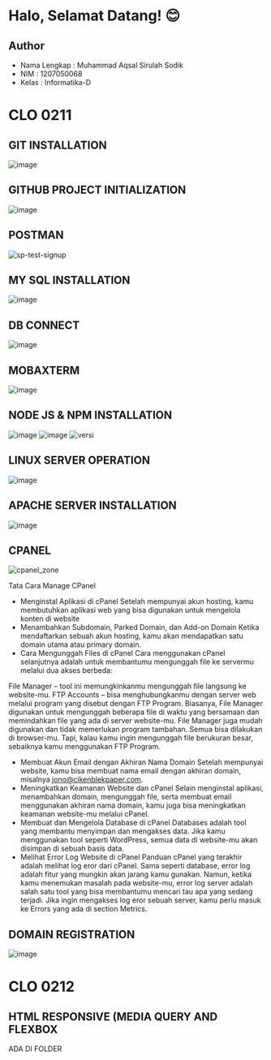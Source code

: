 # Halo, Selamat Datang! 😊

## **Author**
* Nama Lengkap : Muhammad Aqsal Sirulah Sodik
* NIM          : 1207050068
* Kelas        : Informatika-D


# CLO 0211

## **GIT INSTALLATION**
![image](https://user-images.githubusercontent.com/72060370/208361709-adb698ff-e216-403e-a497-8ae191ce68fc.png)

## **GITHUB PROJECT INITIALIZATION**
![image](https://user-images.githubusercontent.com/72060370/208365803-19b4fe02-bbed-4ae9-ac5d-071690e02112.png)

## **POSTMAN**
![sp-test-signup](https://user-images.githubusercontent.com/72060370/208373139-fc4edc32-5d7c-4ec0-b79c-a24562015c23.png)

## **MY SQL INSTALLATION**
![image](https://user-images.githubusercontent.com/72060370/208365955-5f8a9145-5e82-4996-8692-b08a487c2541.png)

## **DB CONNECT**
![image](https://user-images.githubusercontent.com/72060370/208368970-a4b054f8-4dc0-4534-a130-f33093a148b7.png)

## **MOBAXTERM**
![image](https://user-images.githubusercontent.com/72060370/208366885-18a8e290-aa6c-4af2-b846-25529619324d.png)

## **NODE JS & NPM INSTALLATION**
![image](https://user-images.githubusercontent.com/72060370/208364328-a0c80c72-374b-4713-bcff-8a6f8be0ed4e.png)
![image](https://user-images.githubusercontent.com/72060370/208364355-d8a4d9d5-a7de-4694-b1ea-43f81c13ead6.png)
![versi](https://user-images.githubusercontent.com/72060370/208371178-a26e7342-8340-47df-9f64-dea74aea6827.png)

## **LINUX SERVER OPERATION**
![image](https://user-images.githubusercontent.com/72060370/208367143-02292bd6-2a49-4a69-ab66-5863dc8c8273.png)


## **APACHE SERVER INSTALLATION**
![image](https://user-images.githubusercontent.com/72060370/208373581-4e8a69de-72ba-4cff-82ba-787cf9be307e.png)

## **CPANEL**
![cpanel_zone](https://user-images.githubusercontent.com/72060370/208374746-f29ba895-5aa0-44a9-ae23-b73868b08dd2.jpg)

Tata Cara Manage CPanel
* Menginstal Aplikasi di cPanel
Setelah mempunyai akun hosting, kamu membutuhkan aplikasi web yang bisa digunakan untuk mengelola konten di website
* Menambahkan Subdomain, Parked Domain, dan Add-on Domain
Ketika mendaftarkan sebuah akun hosting, kamu akan mendapatkan satu domain utama atau primary domain.
* Cara Mengunggah Files di cPanel
Cara menggunakan cPanel selanjutnya adalah untuk membantumu mengunggah file ke servermu melalui dua akses berbeda:

File Manager – tool ini memungkinkanmu mengunggah file langsung ke website-mu.
FTP Accounts – bisa menghubungkanmu dengan server web melalui program yang disebut dengan FTP Program.
Biasanya, File Manager digunakan untuk mengunggah beberapa file di waktu yang bersamaan dan memindahkan file yang ada di server website-mu. File Manager juga mudah digunakan dan tidak memerlukan program tambahan. Semua bisa dilakukan di browser-mu. Tapi, kalau kamu ingin mengunggah file berukuran besar, sebaiknya kamu menggunakan FTP Program.
* Membuat Akun Email dengan Akhiran Nama Domain
Setelah mempunyai website, kamu bisa membuat nama email dengan akhiran domain, misalnya jono@cikenblekpaper.com.
* Meningkatkan Keamanan Website dan cPanel
Selain menginstal aplikasi, menambahkan domain, mengunggah file, serta membuat email menggunakan akhiran nama domain, kamu juga bisa meningkatkan keamanan website-mu melalui cPanel.
* Membuat dan Mengelola Database di cPanel
Databases adalah tool yang membantu menyimpan dan mengakses data. Jika kamu menggunakan tool seperti WordPress, semua data di website-mu akan disimpan di sebuah basis data.
* Melihat Error Log Website di cPanel
Panduan cPanel yang terakhir adalah melihat log eror dari cPanel. Sama seperti database, error log adalah fitur yang mungkin akan jarang kamu gunakan. Namun, ketika kamu menemukan masalah pada website-mu, error log server adalah salah satu tool yang bisa membantumu mencari tau apa yang sedang terjadi. Jika ingin mengakses log eror sebuah server, kamu perlu masuk ke Errors yang ada di section Metrics.

## **DOMAIN REGISTRATION**
![image](https://user-images.githubusercontent.com/72060370/208373977-19fbde2a-1fad-4641-81e1-7fa78c9fae44.png)

# CLO 0212
## **HTML RESPONSIVE (MEDIA QUERY AND FLEXBOX**
ADA DI FOLDER
